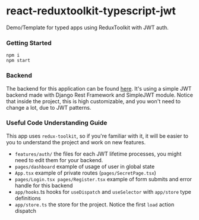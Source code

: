 # react-reduxtoolkit-typescript-jwt

Demo/Template for typed apps using ReduxToolkit with JWT auth.

### Getting Started

```
npm i
npm start
```

### Backend

The backend for this application can be found [here](https://github.com/Enzodtz/django-rest-framework-jwt-demo). It's using a simple JWT backend made with Django Rest Framework and SimpleJWT module. Notice that inside the project, this is high customizable, and you won't need to change a lot, due to JWT patterns.

### Useful Code Understanding Guide

This app uses `redux-toolkit`, so if you're familiar with it, it will be easier to you to understand the project and work on new features.

- `features/auth/` the files for each JWT lifetime processes, you might need to edit them for your backend.
- `pages/dashboard` example of usage of user in global state
- `App.tsx` example of private routes (`pages/SecretPage.tsx`)
- `pages/Login.tsx pages/Register.tsx` example of form submits and error handle for this backend
- `app/hooks`.ts hooks for `useDispatch` and `useSelector` with `app/store` type definitions
- `app/store.ts` the store for the project. Notice the first `load` action dispatch
